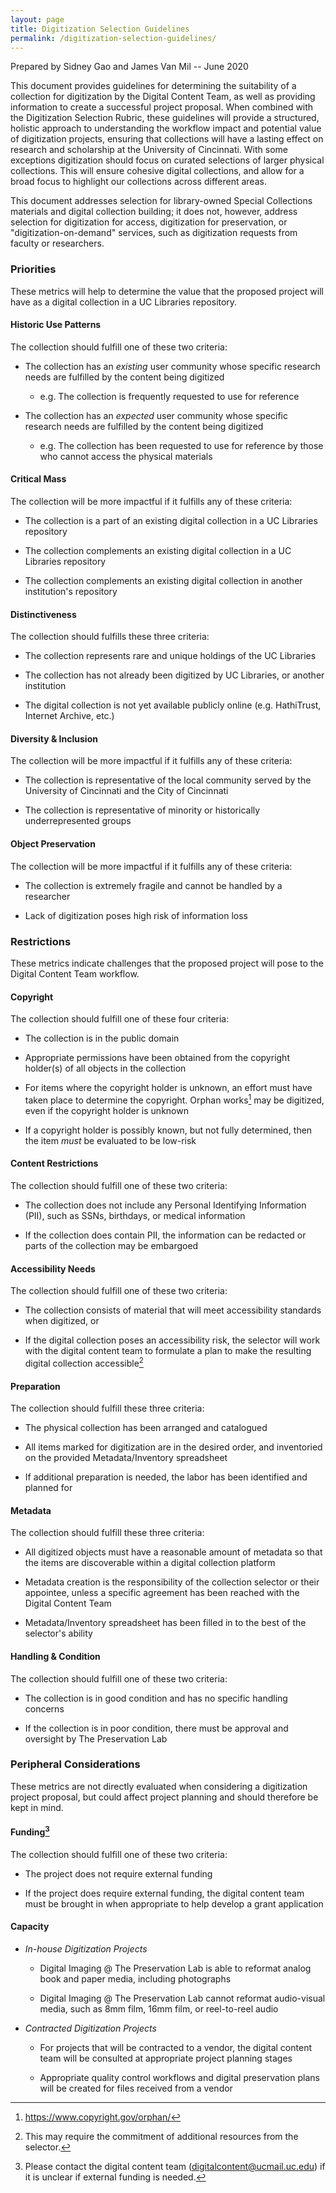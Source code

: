 ```yaml
---
layout: page
title: Digitization Selection Guidelines
permalink: /digitization-selection-guidelines/
---
```


Prepared by Sidney Gao and James Van Mil -- June 2020

This document provides guidelines for determining the suitability of a
collection for digitization by the Digital Content Team, as well as
providing information to create a successful project proposal. When
combined with the Digitization Selection Rubric, these guidelines will
provide a structured, holistic approach to understanding the workflow
impact and potential value of digitization projects, ensuring that
collections will have a lasting effect on research and scholarship at
the University of Cincinnati. With some exceptions digitization should
focus on curated selections of larger physical collections. This will
ensure cohesive digital collections, and allow for a broad focus to
highlight our collections across different areas.

This document addresses selection for library-owned Special Collections
materials and digital collection building; it does not, however, address
selection for digitization for access, digitization for preservation, or
"digitization-on-demand" services, such as digitization requests from
faculty or researchers.  

### **Priorities**

These metrics will help to determine the value that the proposed project
will have as a digital collection in a UC Libraries repository.

#### Historic Use Patterns

The collection should fulfill one of these two criteria:

-   The collection has an *existing* user community whose specific
    research needs are fulfilled by the content being digitized

    -   e.g. The collection is frequently requested to use for reference

-   The collection has an *expected* user community whose specific
    research needs are fulfilled by the content being digitized

    -   e.g. The collection has been requested to use for reference by
        those who cannot access the physical materials

#### Critical Mass

The collection will be more impactful if it fulfills any of these
criteria:

-   The collection is a part of an existing digital collection in a UC
    Libraries repository

-   The collection complements an existing digital collection in a UC
    Libraries repository

-   The collection complements an existing digital collection in another
    institution's repository

#### Distinctiveness

The collection should fulfills these three criteria:

-   The collection represents rare and unique holdings of the UC
    Libraries

-   The collection has not already been digitized by UC Libraries, or
    another institution

-   The digital collection is not yet available publicly online (e.g.
    HathiTrust, Internet Archive, etc.)

#### Diversity & Inclusion

The collection will be more impactful if it fulfills any of these
criteria:

-   The collection is representative of the local community served by
    the University of Cincinnati and the City of Cincinnati

-   The collection is representative of minority or historically
    underrepresented groups

#### Object Preservation

The collection will be more impactful if it fulfills any of these
criteria:

-   The collection is extremely fragile and cannot be handled by a
    researcher

-   Lack of digitization poses high risk of information loss

### **Restrictions**

These metrics indicate challenges that the proposed project will pose to
the Digital Content Team workflow.

#### Copyright

The collection should fulfill one of these four criteria:

-   The collection is in the public domain

-   Appropriate permissions have been obtained from the copyright
    holder(s) of all objects in the collection

-   For items where the copyright holder is unknown, an effort must have
    taken place to determine the copyright. Orphan works[^1] may be
    digitized, even if the copyright holder is unknown

-   If a copyright holder is possibly known, but not fully determined,
    then the item *must* be evaluated to be low-risk

#### Content Restrictions

The collection should fulfill one of these two criteria:

-   The collection does not include any Personal Identifying Information
    (PII), such as SSNs, birthdays, or medical information

-   If the collection does contain PII, the information can be redacted
    or parts of the collection may be embargoed

#### Accessibility Needs

The collection should fulfill one of these two criteria:

-   The collection consists of material that will meet accessibility
    standards when digitized, or

-   If the digital collection poses an accessibility risk, the selector
    will work with the digital content team to formulate a plan to make
    the resulting digital collection accessible[^2]

#### Preparation

The collection should fulfill these three criteria:

-   The physical collection has been arranged and catalogued

-   All items marked for digitization are in the desired order, and
    inventoried on the provided Metadata/Inventory spreadsheet

-   If additional preparation is needed, the labor has been identified
    and planned for

#### Metadata

The collection should fulfill these three criteria:

-   All digitized objects must have a reasonable amount of metadata so
    that the items are discoverable within a digital collection platform

-   Metadata creation is the responsibility of the collection selector
    or their appointee, unless a specific agreement has been reached
    with the Digital Content Team

-   Metadata/Inventory spreadsheet has been filled in to the best of the
    selector's ability

#### Handling & Condition

The collection should fulfill one of these two criteria:

-   The collection is in good condition and has no specific handling
    concerns

-   If the collection is in poor condition, there must be approval and
    oversight by The Preservation Lab

### **Peripheral Considerations**

These metrics are not directly evaluated when considering a digitization
project proposal, but could affect project planning and should therefore
be kept in mind.

#### Funding[^3]

The collection should fulfill one of these two criteria:

-   The project does not require external funding

-   If the project does require external funding, the digital content
    team must be brought in when appropriate to help develop a grant
    application

#### Capacity

-   *In-house Digitization Projects*

    -   Digital Imaging @ The Preservation Lab is able to reformat
        analog book and paper media, including photographs

    -   Digital Imaging @ The Preservation Lab cannot reformat
        audio-visual media, such as 8mm film, 16mm film, or reel-to-reel
        audio

-   *Contracted Digitization Projects*

    -   For projects that will be contracted to a vendor, the digital
        content team will be consulted at appropriate project planning
        stages

    -   Appropriate quality control workflows and digital preservation
        plans will be created for files received from a vendor

[^1]: https://www.copyright.gov/orphan/

[^2]: This may require the commitment of additional resources from the
    selector.

[^3]: Please contact the digital content team
    ([digitalcontent@ucmail.uc.edu](mailto:digitalcontent@ucmail.uc.edu))
    if it is unclear if external funding is needed.
